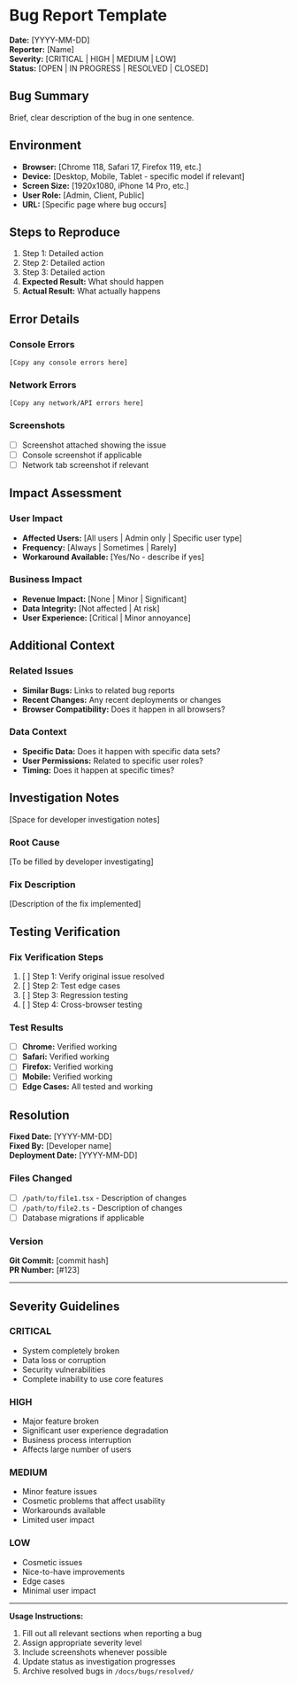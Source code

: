 # Bug Report Template

**Date:** [YYYY-MM-DD]  
**Reporter:** [Name]  
**Severity:** [CRITICAL | HIGH | MEDIUM | LOW]  
**Status:** [OPEN | IN PROGRESS | RESOLVED | CLOSED]  

## **Bug Summary**
Brief, clear description of the bug in one sentence.

## **Environment**
- **Browser:** [Chrome 118, Safari 17, Firefox 119, etc.]
- **Device:** [Desktop, Mobile, Tablet - specific model if relevant]
- **Screen Size:** [1920x1080, iPhone 14 Pro, etc.]
- **User Role:** [Admin, Client, Public]
- **URL:** [Specific page where bug occurs]

## **Steps to Reproduce**
1. Step 1: Detailed action
2. Step 2: Detailed action  
3. Step 3: Detailed action
4. **Expected Result:** What should happen
5. **Actual Result:** What actually happens

## **Error Details**

### **Console Errors**
```
[Copy any console errors here]
```

### **Network Errors**
```
[Copy any network/API errors here]
```

### **Screenshots**
- [ ] Screenshot attached showing the issue
- [ ] Console screenshot if applicable
- [ ] Network tab screenshot if relevant

## **Impact Assessment**

### **User Impact**
- **Affected Users:** [All users | Admin only | Specific user type]
- **Frequency:** [Always | Sometimes | Rarely]
- **Workaround Available:** [Yes/No - describe if yes]

### **Business Impact**
- **Revenue Impact:** [None | Minor | Significant]
- **Data Integrity:** [Not affected | At risk]
- **User Experience:** [Critical | Minor annoyance]

## **Additional Context**

### **Related Issues**
- **Similar Bugs:** Links to related bug reports
- **Recent Changes:** Any recent deployments or changes
- **Browser Compatibility:** Does it happen in all browsers?

### **Data Context**
- **Specific Data:** Does it happen with specific data sets?
- **User Permissions:** Related to specific user roles?
- **Timing:** Does it happen at specific times?

## **Investigation Notes**
[Space for developer investigation notes]

### **Root Cause**
[To be filled by developer investigating]

### **Fix Description**
[Description of the fix implemented]

## **Testing Verification**

### **Fix Verification Steps**
1. [ ] Step 1: Verify original issue resolved
2. [ ] Step 2: Test edge cases
3. [ ] Step 3: Regression testing
4. [ ] Step 4: Cross-browser testing

### **Test Results**
- [ ] **Chrome:** Verified working
- [ ] **Safari:** Verified working  
- [ ] **Firefox:** Verified working
- [ ] **Mobile:** Verified working
- [ ] **Edge Cases:** All tested and working

## **Resolution**

**Fixed Date:** [YYYY-MM-DD]  
**Fixed By:** [Developer name]  
**Deployment Date:** [YYYY-MM-DD]  

### **Files Changed**
- [ ] `/path/to/file1.tsx` - Description of changes
- [ ] `/path/to/file2.ts` - Description of changes
- [ ] Database migrations if applicable

### **Version**
**Git Commit:** [commit hash]  
**PR Number:** [#123]  

---

## **Severity Guidelines**

### **CRITICAL**
- System completely broken
- Data loss or corruption
- Security vulnerabilities
- Complete inability to use core features

### **HIGH**  
- Major feature broken
- Significant user experience degradation
- Business process interruption
- Affects large number of users

### **MEDIUM**
- Minor feature issues
- Cosmetic problems that affect usability
- Workarounds available
- Limited user impact

### **LOW**
- Cosmetic issues
- Nice-to-have improvements
- Edge cases
- Minimal user impact

---

**Usage Instructions:**
1. Fill out all relevant sections when reporting a bug
2. Assign appropriate severity level
3. Include screenshots whenever possible
4. Update status as investigation progresses
5. Archive resolved bugs in `/docs/bugs/resolved/`